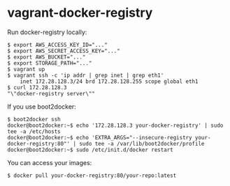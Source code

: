 # vagrant-docker-registry

Run docker-registry locally:

```
$ export AWS_ACCESS_KEY_ID="..."
$ export AWS_SECRET_ACCESS_KEY="..."
$ export AWS_BUCKET="..."
$ export STORAGE_PATH="..."
$ vagrant up
$ vagrant ssh -c 'ip addr | grep inet | grep eth1'
    inet 172.28.128.3/24 brd 172.28.128.255 scope global eth1
$ curl 172.28.128.3
"\"docker-registry server\""
```

If you use boot2docker:

```
$ boot2docker ssh
docker@boot2docker:~$ echo '172.28.128.3 your-docker-registry' | sudo tee -a /etc/hosts
docker@boot2docker:~$ echo 'EXTRA_ARGS="--insecure-registry your-docker-registry:80"' | sudo tee -a /var/lib/boot2docker/profile
docker@boot2docker:~$ sudo /etc/init.d/docker restart
```

You can access your images:

```
$ docker pull your-docker-registry:80/your-repo:latest
```

